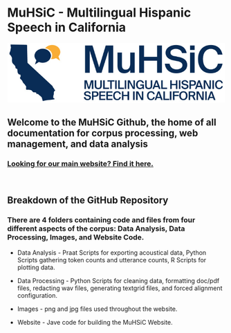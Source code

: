<h1>MuHSiC - Multilingual Hispanic Speech in California</h1>  

![MuHSiC Logo](https://github.com/julian-vargo/MuHSiC/blob/main/Images/Logo_MuHSiC_bicolor.jpg)  

<h2>Welcome to the MuHSiC Github, the home of all documentation for corpus processing, web management, and data analysis</h2>  
<h3>
  
  [Looking for our main website? Find it here.](https://muhsic.acad.ucsc.edu/) 

</h3>  
<br>
<h2>Breakdown of the GitHub Repository</h2>  
<h3>There are 4 folders containing code and files from four different aspects of the corpus: Data Analysis, Data Processing, Images, and Website Code.</h3>  

- Data Analysis - Praat Scripts for exporting acoustical data, Python Scripts gathering token counts and utterance counts, R Scripts for plotting data.
  
- Data Processing - Python Scripts for cleaning data, formatting doc/pdf files, redacting wav files, generating textgrid files, and forced alignment configuration.
  
- Images - png and jpg files used throughout the website.
  
- Website - Jave code for building the MuHSiC Website.


